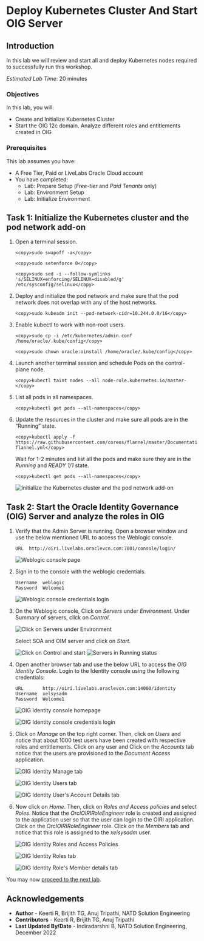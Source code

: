 # Deploy Kubernetes Cluster And Start OIG Server

## Introduction

In this lab we will review and start all and deploy Kubernetes nodes required to successfully run this workshop.

*Estimated Lab Time*: 20 minutes

### Objectives

In this lab, you will:
* Create and Initialize Kubernetes Cluster
* Start the OIG 12c domain. Analyze different roles and entitlements created in OIG

### Prerequisites
This lab assumes you have:
- A Free Tier, Paid or LiveLabs Oracle Cloud account
- You have completed:
    - Lab: Prepare Setup (*Free-tier* and *Paid Tenants* only)
    - Lab: Environment Setup
    - Lab: Initialize Environment


## Task 1: Initialize the Kubernetes cluster and the pod network add-on

1. Open a terminal session.

    ```
    <copy>sudo swapoff -a</copy>
    ```
    ```
    <copy>sudo setenforce 0</copy>
    ```
    ```
    <copy>sudo sed -i --follow-symlinks 's/SELINUX=enforcing/SELINUX=disabled/g' /etc/sysconfig/selinux</copy>
    ```

2. Deploy and initialize the pod network and make sure that the pod network does not overlap with any of the host networks.

    ```
    <copy>sudo kubeadm init --pod-network-cidr=10.244.0.0/16</copy>
    ```

3. Enable kubectl to work with non-root users.

    ```
    <copy>sudo cp -i /etc/kubernetes/admin.conf /home/oracle/.kube/config</copy>
    ```
    ```
    <copy>sudo chown oracle:oinstall /home/oracle/.kube/config</copy>
    ```

4. Launch another terminal session and schedule Pods on the control-plane node.

    ```
    <copy>kubectl taint nodes --all node-role.kubernetes.io/master-</copy>
    ```

5. List all pods in all namespaces.

    ```
    <copy>kubectl get pods --all-namespaces</copy>
    ```

6. Update the resources in the cluster and make sure all pods are in the “Running” state.

    ```
    <copy>kubectl apply -f https://raw.githubusercontent.com/coreos/flannel/master/Documentation/kube-flannel.yml</copy>
    ```
    Wait for 1-2 minutes and list all the pods and make sure they are in the *Running* and *READY 1/1* state.

    ```
    <copy>kubectl get pods --all-namespaces</copy>
    ```

   ![Initialize the Kubernetes cluster and the pod network add-on](images/pods.png) 

## Task 2: Start the Oracle Identity Governance (OIG) Server and analyze the roles in OIG

1. Verify that the Admin Server is running. Open a browser window and use the below mentioned URL to access the Weblogic console.
     
    ```
    URL  http://oiri.livelabs.oraclevcn.com:7001/console/login/
    ```

    ![Weblogic console page](images/weblogic-console.png)

2. Sign in to the console with the weblogic credentials.

    ```
    Username  weblogic
    Password  Welcome1
    ```

    ![Weblogic console credentials login](images/weblogic-credentials.png)

3. On the Weblogic console, Click on *Servers* under *Environment*. Under Summary of servers, click on *Control*.

    ![Click on Servers under Environment](images/weblogic-server.png)

    Select SOA and OIM server and click on *Start*.

    ![Click on Control and start](images/control-server.png)
    ![Servers in Running status](images/running-server.png)

4. Open another browser tab and use the below URL to access the *OIG Identity Console*. Login to the Identity console using the following credentials:


    ```
    URL       http://oiri.livelabs.oraclevcn.com:14000/identity
    Username  xelsysadm
    Password  Welcome1
    ```


    ![OIG Identity console homepage](images/oig.png)

    ![OIG Identity console credentials login](images/oig-credentials.png)

5. Click on *Manage* on the top right corner. Then, click on *Users* and notice that about 1000 test users have been created with respective roles and entitlements. Click on any user and Click on the *Accounts* tab notice that the users are provisioned to the *Document Access* application.

    ![OIG Identity Manage tab](images/users-oig.png)

    ![OIG Identity Users tab](images/display-users-oig.png)

    ![OIG Identity User's Account Details tab](images/user-details-oig.png)

    


6. Now click on *Home*. Then, click on *Roles and Access policies* and select *Roles*. Notice that the *OrclOIRIRoleEngineer* role is created and assigned to the application user so that the user can login to the OIRI application. Click on the *OrclOIRIRoleEngineer* role. Click on the *Members* tab and notice that this role is assigned to the *xelsysadm* user.

    ![OIG Identity Roles and Access Policies](images/roles-oig.png)

    ![OIG Identity Roles tab](images/display-roles-oig.png)

    ![OIG Identity Role's Member details tab](images/members-role-oig.png)

You may now [proceed to the next lab](#next).

## Acknowledgements
* **Author** - Keerti R, Brijith TG, Anuj Tripathi, NATD Solution Engineering
* **Contributors** -  Keerti R, Brijith TG, Anuj Tripathi
* **Last Updated By/Date** - Indiradarshni B, NATD Solution Engineering, December 2022
